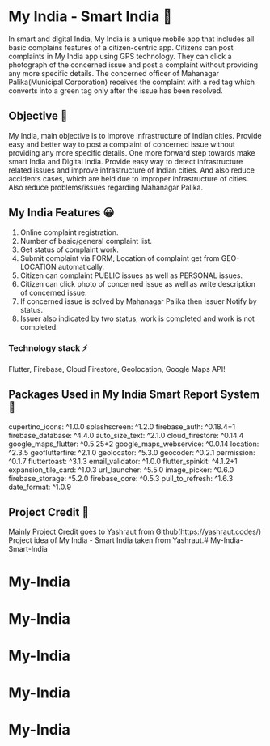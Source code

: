 # My India - Smart India 🚩

In smart and digital India, My India is a unique mobile app that includes all basic complains features of a citizen-centric app.
Citizens can post complaints in My India app using GPS technology.
They can click a photograph of the concerned issue and post a complaint without providing any more specific details.
The concerned officer of Mahanagar Palika(Municipal Corporation) receives the complaint with a red tag which converts into a green tag only after the issue has been resolved.


## Objective 🧐

My India, main objective is to improve infrastructure of Indian cities.
Provide easy and better way to post a complaint of concerned issue without providing any more specific details.
One more forward step towards make smart India and Digital India.
Provide easy way to detect infrastructure related issues and improve infrastructure of Indian cities.
And also reduce accidents cases, which are held due to improper infrastructure of cities.
Also reduce problems/issues regarding Mahanagar Palika.

## My India Features 😀

1. Online complaint registration.
2. Number of basic/general complaint list.
3. Get status of complaint work.
4. Submit complaint via FORM, Location of complaint get from GEO-LOCATION automatically.
5. Citizen can complaint PUBLIC issues as well as PERSONAL issues.
6. Citizen can click photo of concerned issue as well as write description of concerned issue.
7. If concerned issue is solved by Mahanagar Palika then issuer Notify by status.
8. Issuer also indicated by two status, work is completed and work is not completed. 



### Technology stack ⚡
Flutter, Firebase, Cloud Firestore, Geolocation, Google Maps API!

## Packages Used in My India Smart Report System 📲
  cupertino_icons: ^1.0.0
  splashscreen: ^1.2.0
  firebase_auth: ^0.18.4+1
  firebase_database: ^4.4.0
  auto_size_text: ^2.1.0
  cloud_firestore: ^0.14.4
  google_maps_flutter: ^0.5.25+2
  google_maps_webservice: ^0.0.14
  location: ^2.3.5
  geoflutterfire: ^2.1.0
  geolocator: ^5.3.0
  geocoder: ^0.2.1
  permission: ^0.1.7
  fluttertoast: ^3.1.3
  email_validator: ^1.0.0
  flutter_spinkit: ^4.1.2+1
  expansion_tile_card: ^1.0.3
  url_launcher: ^5.5.0
  image_picker: ^0.6.0
  firebase_storage: ^5.2.0
  firebase_core: ^0.5.3
  pull_to_refresh: ^1.6.3
  date_format: ^1.0.9

  ## Project Credit 🙏

  Mainly Project Credit goes to Yashraut from Github(https://yashraut.codes/)
  Project idea of My India - Smart India taken from Yashraut.# My-India-Smart-India
# My-India
# My-India
# My-India
# My-India
# My-India
